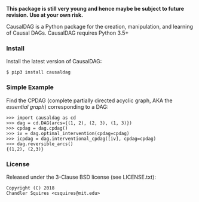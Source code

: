 **This package is still very young and hence maybe be subject to future revision.
Use at your own risk.**

CausalDAG is a Python package for the creation, manipulation, and learning
of Causal DAGs. CausalDAG requires Python 3.5+

### Install
Install the latest version of CausalDAG:
```
$ pip3 install causaldag
```

### Simple Example
Find the CPDAG (complete partially directed acyclic graph,
AKA the *essential graph*) corresponding to a DAG:
```
>>> import causaldag as cd
>>> dag = cd.DAG(arcs={(1, 2), (2, 3), (1, 3)})
>>> cpdag = dag.cpdag()
>>> iv = dag.optimal_intervention(cpdag=cpdag)
>>> icpdag = dag.interventional_cpdag([iv], cpdag=cpdag)
>>> dag.reversible_arcs()
{(1,2), (2,3)}
```

### License

Released under the 3-Clause BSD license (see LICENSE.txt):
```
Copyright (C) 2018
Chandler Squires <csquires@mit.edu>
```